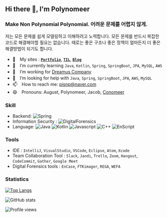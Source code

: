 <!--
**Polynomeer/Polynomeer** is a ✨ _special_ ✨ repository because its `README.md` (this file) appears on your GitHub profile.
-->

## Hi there 👋, I'm Polynomeer
### Make Non Polynomial Polynomial. 어려운 문제를 어렵지 않게.

저는 모든 문제를 쉽게 모델링하고 이해하려고 노력합니다. 모든 문제를 반드시 복잡한 코드로 해결해야할 필요는 없습니다. 때로는 좋은 구조나 좋은 정책이 얼마든지 더 좋은 해결방법이 되기도 합니다.

- 📜　My sites : [**`Portfolio`**](https://amplified-apple-303.notion.site/130c9d7b5e554a4b86991428800cd611), [**`TIL`**](https://polynomeer.github.io/), [**`Blog`**](https://velog.io/@polynomeer)
- 🌱　I’m currently learning `Java`, `Kotlin`, `Spring`, `SpringBoot`, `JPA`, `MySQL`, `AWS`
- 👥　I’m working for [Dreamus Company](https://github.com/music-flo)
- 🤔　I’m looking for help with `Java`, `Spring`, `SpringBoot`, `JPA`, `AWS`, `MySQL`
- 📫　How to reach me: pisnp@naver.com 
- 😄　Pronouns: August, Polynomeer, Jacob, [Conomeer](https://github.com/conomeer)

### Skill

- Backend: ![Spring](https://img.shields.io/badge/Spring%20-%236DB33F.svg?&style=flat&logo=spring&logoColor=white)
- Information Security : ![DigitalForensics](https://img.shields.io/badge/-Digital%20Forensics-blue)
- Language: ![Java](https://img.shields.io/badge/Java-%23ED8B00.svg?&style=flat&logo=java&logoColor=white) ![Kotlin](https://img.shields.io/badge/-Kotlin-orange) ![Javascript](https://img.shields.io/badge/Javascript%20-%23323330.svg?&style=flat&logo=Javascript&logoColor=%23F7DF1E) ![C++](https://img.shields.io/badge/-C%2B%2B-blue) ![EnScript](https://img.shields.io/badge/-EnScript-orange)

### Tools

- IDE : `IntelliJ`, `VisualStudio`, `VSCode`, `Eclipse`, `Atom`, `Xcode`
- Team Collaboration Tool : `Slack`, `Jandi`, `Trello`, `Zoom`, `Hangout`, `CodeCommit`, `Gather`, `Google Meet`
- Digital Forensics tools : `EnCase`, `FTKimager`, `REGA`, `WEFA`

### Statistics

[![Top Langs](https://github-readme-stats.vercel.app/api/top-langs/?username=Polynomeer&layout=compact&theme=blueberry&hide_border=true)](https://github.com/anuraghazra/github-readme-stats)

![GitHub stats](https://github-readme-stats.vercel.app/api?username=Polynomeer&show_icons=true&count_private=true&theme=blueberry&hide_border=true)

![Profile views](https://gpvc.arturio.dev/Polynomeer)  


